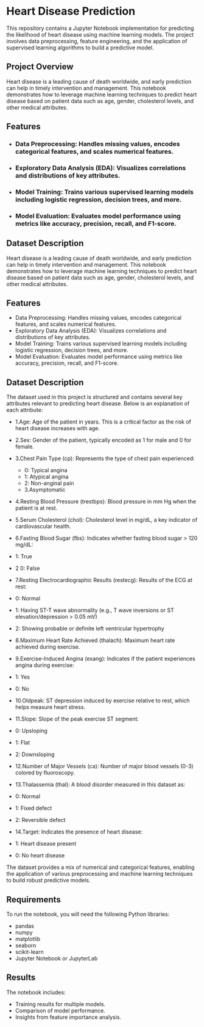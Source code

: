 # Heart Disease Prediction
 This repository contains a Jupyter Notebook implementation for predicting the likelihood of heart disease using machine learning models. The project involves data preprocessing, feature engineering, and the application of supervised learning algorithms to build a predictive model.
 ## Project Overview
  Heart disease is a leading cause of death worldwide, and early prediction can help in timely intervention and management. This notebook demonstrates how to leverage machine learning techniques to predict heart disease based on patient data such as age, gender, cholesterol levels, and other medical attributes.
 ## Features
  * ### Data Preprocessing: Handles missing values, encodes categorical features, and scales numerical features.
  * ### Exploratory Data Analysis (EDA): Visualizes correlations and distributions of key attributes.
  * ### Model Training: Trains various supervised learning models including logistic regression, decision trees, and more.
  * ### Model Evaluation: Evaluates model performance using metrics like accuracy, precision, recall, and F1-score.

## Dataset Description 
 Heart disease is a leading cause of death worldwide, and early prediction can help in timely intervention and management. This notebook demonstrates how to leverage machine learning techniques to predict heart disease based on patient data such as age, gender, cholesterol levels, and other medical attributes.
 ## Features
  * Data Preprocessing: Handles missing values, encodes categorical features, and scales numerical features.
  * Exploratory Data Analysis (EDA): Visualizes correlations and distributions of key attributes.
  * Model Training: Trains various supervised learning models including logistic regression, decision trees, and more.
  * Model Evaluation: Evaluates model performance using metrics like accuracy, precision, recall, and F1-score.

## Dataset Description
The dataset used in this project is structured and contains several key attributes relevant to predicting heart disease. Below is an explanation of each attribute:

* 1.Age: Age of the patient in years. This is a critical factor as the risk of heart disease increases with age.

* 2.Sex: Gender of the patient, typically encoded as 1 for male and 0 for female.

* 3.Chest Pain Type (cp): Represents the type of chest pain experienced:
   * 0: Typical angina
   * 1: Atypical angina
   * 2: Non-anginal pain
   * 3.Asymptomatic

* 4.Resting Blood Pressure (trestbps): Blood pressure in mm Hg when the patient is at rest.

* 5.Serum Cholesterol (chol): Cholesterol level in mg/dL, a key indicator of cardiovascular health.

* 6.Fasting Blood Sugar (fbs): Indicates whether fasting blood sugar > 120 mg/dL:
 * 1: True
 * 2 0: False

* 7.Resting Electrocardiographic Results (restecg): Results of the ECG at rest:
 * 0: Normal
 * 1: Having ST-T wave abnormality (e.g., T wave inversions or ST elevation/depression > 0.05 mV)
 * 2: Showing probable or definite left ventricular hypertrophy

* 8.Maximum Heart Rate Achieved (thalach): Maximum heart rate achieved during exercise.

* 9.Exercise-Induced Angina (exang): Indicates if the patient experiences angina during exercise:
 * 1: Yes
 * 0: No

* 10.Oldpeak: ST depression induced by exercise relative to rest, which helps measure heart stress.

* 11.Slope: Slope of the peak exercise ST segment:
 * 0: Upsloping
 * 1: Flat
 * 2: Downsloping

* 12.Number of Major Vessels (ca): Number of major blood vessels (0-3) colored by fluoroscopy.

* 13.Thalassemia (thal): A blood disorder measured in this dataset as:
 * 0: Normal
 * 1: Fixed defect
 * 2: Reversible defect

* 14.Target: Indicates the presence of heart disease:
 * 1: Heart disease present
 * 0: No heart disease

The dataset provides a mix of numerical and categorical features, enabling the application of various preprocessing and machine learning techniques to build robust predictive models.
## Requirements

To run the notebook, you will need the following Python libraries:
 * pandas
 * numpy
 * matplotlib
 * seaborn
 * scikit-learn
 * Jupyter Notebook or JupyterLab
## Results
The notebook includes:

 * Training results for multiple models.
 * Comparison of model performance.
 * Insights from feature importance analysis.

